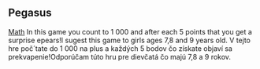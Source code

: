 ## Pegasus

[Math](/MAThra.html)
In this game you count to 1 000 and after each 5 points that you get a surprise epears!I sugest this game to girls ages 7,8 and 9 years old.
V tejto hre poč´tate do 1 000 na plus a každých 5 bodov čo získate objaví sa prekvapenie!Odporúčam túto hru pre dievčatá čo majú 7,8 a 9 rokov.
